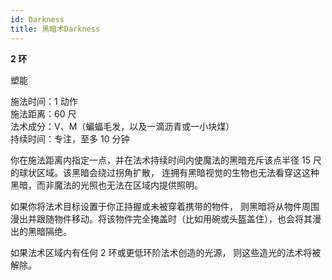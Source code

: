 ```yaml
---
id: Darkness
title: 黑暗术Darkness
---
```


**2 环**

塑能

施法时间：1 动作  
施法距离：60 尺  
法术成分：V、M（蝙蝠毛发，以及一滴沥青或一小块煤）  
持续时间：专注，至多 10 分钟

你在施法距离内指定一点，并在法术持续时间内使魔法的黑暗充斥该点半径 15 尺的球状区域。该黑暗会绕过拐角扩散，
连拥有黑暗视觉的生物也无法看穿这这种黑暗，而非魔法的光照也无法在区域内提供照明。

如果你将法术目标设置于你正持握或未被穿着携带的物件，
则黑暗将从物件周围漫出并跟随物件移动。将该物件完全掩盖时（比如用碗或头盔盖住），也会将其漫出的黑暗隔绝。

如果法术区域内有任何 2 环或更低环阶法术创造的光源，
则这些造光的法术将被解除。
